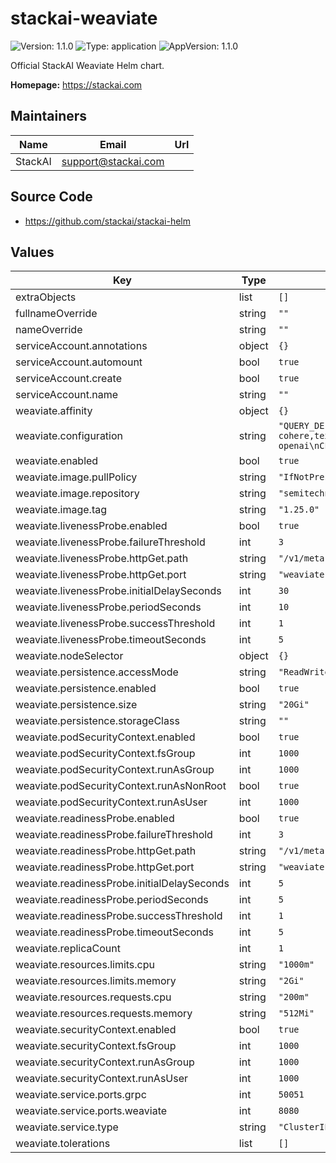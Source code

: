 # stackai-weaviate

![Version: 1.1.0](https://img.shields.io/badge/Version-1.1.0-informational?style=flat-square) ![Type: application](https://img.shields.io/badge/Type-application-informational?style=flat-square) ![AppVersion: 1.1.0](https://img.shields.io/badge/AppVersion-1.1.0-informational?style=flat-square)

Official StackAI Weaviate Helm chart.

**Homepage:** <https://stackai.com>

## Maintainers

| Name | Email | Url |
| ---- | ------ | --- |
| StackAI | <support@stackai.com> |  |

## Source Code

* <https://github.com/stackai/stackai-helm>

## Values

| Key | Type | Default | Description |
|-----|------|---------|-------------|
| extraObjects | list | `[]` |  |
| fullnameOverride | string | `""` |  |
| nameOverride | string | `""` |  |
| serviceAccount.annotations | object | `{}` |  |
| serviceAccount.automount | bool | `true` |  |
| serviceAccount.create | bool | `true` |  |
| serviceAccount.name | string | `""` |  |
| weaviate.affinity | object | `{}` |  |
| weaviate.configuration | string | `"QUERY_DEFAULTS_LIMIT=25\nAUTHENTICATION_ANONYMOUS_ACCESS_ENABLED=true\nPERSISTENCE_DATA_PATH=/var/lib/weaviate\nDEFAULT_VECTORIZER_MODULE=none\nENABLE_MODULES=text2vec-cohere,text2vec-huggingface,text2vec-palm,text2vec-openai,generative-openai,generative-cohere,generative-palm,ref2vec-centroid,reranker-cohere,qna-openai\nCLUSTER_HOSTNAME=node1\n"` |  |
| weaviate.enabled | bool | `true` |  |
| weaviate.image.pullPolicy | string | `"IfNotPresent"` |  |
| weaviate.image.repository | string | `"semitechnologies/weaviate"` |  |
| weaviate.image.tag | string | `"1.25.0"` |  |
| weaviate.livenessProbe.enabled | bool | `true` |  |
| weaviate.livenessProbe.failureThreshold | int | `3` |  |
| weaviate.livenessProbe.httpGet.path | string | `"/v1/meta"` |  |
| weaviate.livenessProbe.httpGet.port | string | `"weaviate"` |  |
| weaviate.livenessProbe.initialDelaySeconds | int | `30` |  |
| weaviate.livenessProbe.periodSeconds | int | `10` |  |
| weaviate.livenessProbe.successThreshold | int | `1` |  |
| weaviate.livenessProbe.timeoutSeconds | int | `5` |  |
| weaviate.nodeSelector | object | `{}` |  |
| weaviate.persistence.accessMode | string | `"ReadWriteOnce"` |  |
| weaviate.persistence.enabled | bool | `true` |  |
| weaviate.persistence.size | string | `"20Gi"` |  |
| weaviate.persistence.storageClass | string | `""` |  |
| weaviate.podSecurityContext.enabled | bool | `true` |  |
| weaviate.podSecurityContext.fsGroup | int | `1000` |  |
| weaviate.podSecurityContext.runAsGroup | int | `1000` |  |
| weaviate.podSecurityContext.runAsNonRoot | bool | `true` |  |
| weaviate.podSecurityContext.runAsUser | int | `1000` |  |
| weaviate.readinessProbe.enabled | bool | `true` |  |
| weaviate.readinessProbe.failureThreshold | int | `3` |  |
| weaviate.readinessProbe.httpGet.path | string | `"/v1/meta"` |  |
| weaviate.readinessProbe.httpGet.port | string | `"weaviate"` |  |
| weaviate.readinessProbe.initialDelaySeconds | int | `5` |  |
| weaviate.readinessProbe.periodSeconds | int | `5` |  |
| weaviate.readinessProbe.successThreshold | int | `1` |  |
| weaviate.readinessProbe.timeoutSeconds | int | `5` |  |
| weaviate.replicaCount | int | `1` |  |
| weaviate.resources.limits.cpu | string | `"1000m"` |  |
| weaviate.resources.limits.memory | string | `"2Gi"` |  |
| weaviate.resources.requests.cpu | string | `"200m"` |  |
| weaviate.resources.requests.memory | string | `"512Mi"` |  |
| weaviate.securityContext.enabled | bool | `true` |  |
| weaviate.securityContext.fsGroup | int | `1000` |  |
| weaviate.securityContext.runAsGroup | int | `1000` |  |
| weaviate.securityContext.runAsUser | int | `1000` |  |
| weaviate.service.ports.grpc | int | `50051` |  |
| weaviate.service.ports.weaviate | int | `8080` |  |
| weaviate.service.type | string | `"ClusterIP"` |  |
| weaviate.tolerations | list | `[]` |  |

